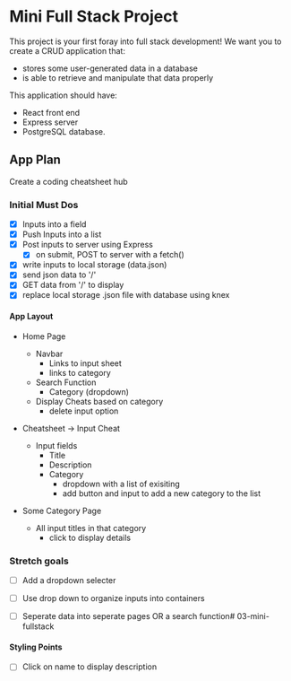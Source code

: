 # Mini Full Stack Project
This project is your first foray into full stack development!
We want you to create a CRUD application that:
- stores some user-generated data in a database
- is able to retrieve and manipulate that data properly


This application should have:
- React front end
- Express server
- PostgreSQL database.

## App Plan

Create a coding cheatsheet hub

### Initial Must Dos
- [X] Inputs into a field
- [X] Push Inputs into a list
- [X] Post inputs to server using Express
    - [X] on submit, POST to server with a fetch()
- [X] write inputs to local storage (data.json)
- [X] send json data to '/'
- [X] GET data from '/' to display
- [X] replace local storage .json file with database using knex

#### App Layout
- Home Page
  - Navbar
    - Links to input sheet
    - links to category
  - Search Function
    - Category (dropdown)
  - Display Cheats based on category
    - delete input option

- Cheatsheet -> Input Cheat
  - Input fields
    - Title
    - Description
    - Category
      - dropdown with a list of exisiting
      - add button and input to add a new category to the list

- Some Category Page
  - All input titles in that category
    - click to display details

### Stretch goals
- [ ] Add a dropdown selecter
- [ ] Use drop down to organize inputs into containers
- [ ] Seperate data into seperate pages OR a search function# 03-mini-fullstack


#### Styling Points
- [ ] Click on name to display description